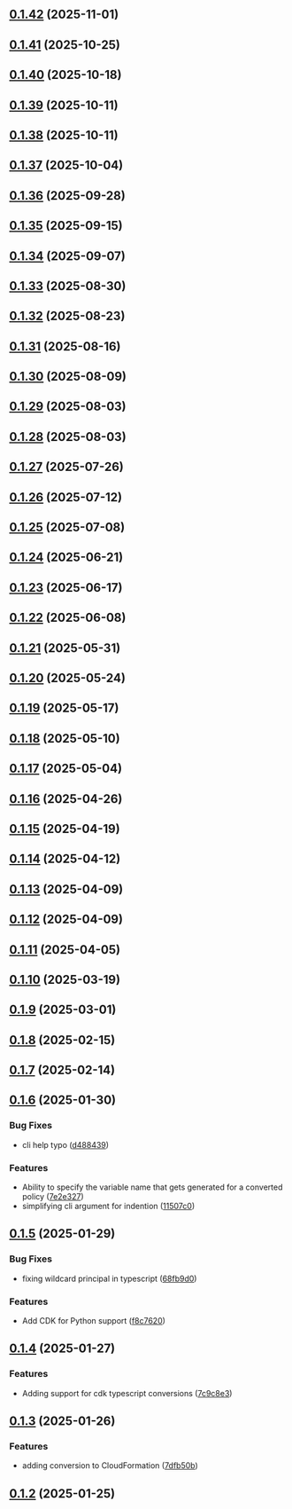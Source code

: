 ## [0.1.42](https://github.com/cloud-copilot/iam-convert/compare/v0.1.41...v0.1.42) (2025-11-01)

## [0.1.41](https://github.com/cloud-copilot/iam-convert/compare/v0.1.40...v0.1.41) (2025-10-25)

## [0.1.40](https://github.com/cloud-copilot/iam-convert/compare/v0.1.39...v0.1.40) (2025-10-18)

## [0.1.39](https://github.com/cloud-copilot/iam-convert/compare/v0.1.38...v0.1.39) (2025-10-11)

## [0.1.38](https://github.com/cloud-copilot/iam-convert/compare/v0.1.37...v0.1.38) (2025-10-11)

## [0.1.37](https://github.com/cloud-copilot/iam-convert/compare/v0.1.36...v0.1.37) (2025-10-04)

## [0.1.36](https://github.com/cloud-copilot/iam-convert/compare/v0.1.35...v0.1.36) (2025-09-28)

## [0.1.35](https://github.com/cloud-copilot/iam-convert/compare/v0.1.34...v0.1.35) (2025-09-15)

## [0.1.34](https://github.com/cloud-copilot/iam-convert/compare/v0.1.33...v0.1.34) (2025-09-07)

## [0.1.33](https://github.com/cloud-copilot/iam-convert/compare/v0.1.32...v0.1.33) (2025-08-30)

## [0.1.32](https://github.com/cloud-copilot/iam-convert/compare/v0.1.31...v0.1.32) (2025-08-23)

## [0.1.31](https://github.com/cloud-copilot/iam-convert/compare/v0.1.30...v0.1.31) (2025-08-16)

## [0.1.30](https://github.com/cloud-copilot/iam-convert/compare/v0.1.29...v0.1.30) (2025-08-09)

## [0.1.29](https://github.com/cloud-copilot/iam-convert/compare/v0.1.28...v0.1.29) (2025-08-03)

## [0.1.28](https://github.com/cloud-copilot/iam-convert/compare/v0.1.27...v0.1.28) (2025-08-03)

## [0.1.27](https://github.com/cloud-copilot/iam-convert/compare/v0.1.26...v0.1.27) (2025-07-26)

## [0.1.26](https://github.com/cloud-copilot/iam-convert/compare/v0.1.25...v0.1.26) (2025-07-12)

## [0.1.25](https://github.com/cloud-copilot/iam-convert/compare/v0.1.24...v0.1.25) (2025-07-08)

## [0.1.24](https://github.com/cloud-copilot/iam-convert/compare/v0.1.23...v0.1.24) (2025-06-21)

## [0.1.23](https://github.com/cloud-copilot/iam-convert/compare/v0.1.22...v0.1.23) (2025-06-17)

## [0.1.22](https://github.com/cloud-copilot/iam-convert/compare/v0.1.21...v0.1.22) (2025-06-08)

## [0.1.21](https://github.com/cloud-copilot/iam-convert/compare/v0.1.20...v0.1.21) (2025-05-31)

## [0.1.20](https://github.com/cloud-copilot/iam-convert/compare/v0.1.19...v0.1.20) (2025-05-24)

## [0.1.19](https://github.com/cloud-copilot/iam-convert/compare/v0.1.18...v0.1.19) (2025-05-17)

## [0.1.18](https://github.com/cloud-copilot/iam-convert/compare/v0.1.17...v0.1.18) (2025-05-10)

## [0.1.17](https://github.com/cloud-copilot/iam-convert/compare/v0.1.16...v0.1.17) (2025-05-04)

## [0.1.16](https://github.com/cloud-copilot/iam-convert/compare/v0.1.15...v0.1.16) (2025-04-26)

## [0.1.15](https://github.com/cloud-copilot/iam-convert/compare/v0.1.14...v0.1.15) (2025-04-19)

## [0.1.14](https://github.com/cloud-copilot/iam-convert/compare/v0.1.13...v0.1.14) (2025-04-12)

## [0.1.13](https://github.com/cloud-copilot/iam-convert/compare/v0.1.12...v0.1.13) (2025-04-09)

## [0.1.12](https://github.com/cloud-copilot/iam-convert/compare/v0.1.11...v0.1.12) (2025-04-09)

## [0.1.11](https://github.com/cloud-copilot/iam-convert/compare/v0.1.10...v0.1.11) (2025-04-05)

## [0.1.10](https://github.com/cloud-copilot/iam-convert/compare/v0.1.9...v0.1.10) (2025-03-19)

## [0.1.9](https://github.com/cloud-copilot/iam-convert/compare/v0.1.8...v0.1.9) (2025-03-01)

## [0.1.8](https://github.com/cloud-copilot/iam-convert/compare/v0.1.7...v0.1.8) (2025-02-15)

## [0.1.7](https://github.com/cloud-copilot/iam-convert/compare/v0.1.6...v0.1.7) (2025-02-14)

## [0.1.6](https://github.com/cloud-copilot/iam-convert/compare/v0.1.5...v0.1.6) (2025-01-30)


### Bug Fixes

* cli help typo ([d488439](https://github.com/cloud-copilot/iam-convert/commit/d4884393806f41f5cac3553f414f1889ce3ba11e))


### Features

* Ability to specify the variable name that gets generated for a converted policy ([7e2e327](https://github.com/cloud-copilot/iam-convert/commit/7e2e3278d9f45a71c0bad8b89cbc1f2f12eb1be7))
* simplifying cli argument for indention ([11507c0](https://github.com/cloud-copilot/iam-convert/commit/11507c02bdb526488648f09f665b7c8c68a66263))

## [0.1.5](https://github.com/cloud-copilot/iam-convert/compare/v0.1.4...v0.1.5) (2025-01-29)


### Bug Fixes

* fixing wildcard principal in typescript ([68fb9d0](https://github.com/cloud-copilot/iam-convert/commit/68fb9d075234cd7af200f479ce932cbb9c60655c))


### Features

* Add CDK for Python support ([f8c7620](https://github.com/cloud-copilot/iam-convert/commit/f8c76209c73db520845f2fb8f5d853c40a859d86))

## [0.1.4](https://github.com/cloud-copilot/iam-convert/compare/v0.1.3...v0.1.4) (2025-01-27)


### Features

* Adding support for cdk typescript conversions ([7c9c8e3](https://github.com/cloud-copilot/iam-convert/commit/7c9c8e3d6950ec511e616c3c74176be8ea05c6a7))

## [0.1.3](https://github.com/cloud-copilot/iam-convert/compare/v0.1.2...v0.1.3) (2025-01-26)


### Features

* adding conversion to CloudFormation ([7dfb50b](https://github.com/cloud-copilot/iam-convert/commit/7dfb50bf85176ee0b6ffa091dfa44353d0b14d93))

## [0.1.2](https://github.com/cloud-copilot/iam-convert/compare/v0.1.1...v0.1.2) (2025-01-25)
